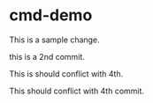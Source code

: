 # cmd-demo

This is a sample change.


this is a 2nd commit.

This is should conflict with 4th.

This should conflict with 4th commit.


